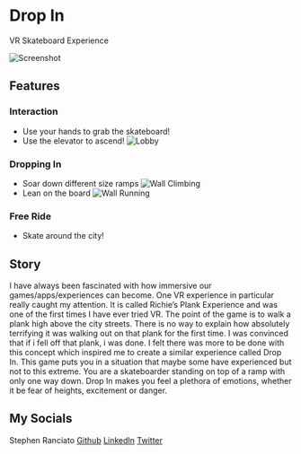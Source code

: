 # Drop In
VR Skateboard Experience

![Screenshot](https://i.imgur.com/C7tMTAR.jpg)

## Features
### Interaction
- Use your hands to grab the skateboard!
- Use the elevator to ascend!
![Lobby](https://i.imgur.com/Q6SpsWD.png)
### Dropping In
- Soar down different size ramps
![Wall Climbing](https://i.imgur.com/6hukjob.png)
- Lean on the board
![Wall Running](https://i.imgur.com/s2aaH6n.jpg)
### Free Ride
- Skate around the city!

## Story
I have always been fascinated with how immersive our games/apps/experiences can become. One VR experience in particular really caught my attention. It is called Richie’s Plank Experience and was one of the first times I have ever tried VR. The point of the game is to walk a plank high above the city streets. There is no way to explain how absolutely terrifying it was walking out on that plank for the first time. I was convinced that if i fell off that plank, i was done. I felt there was more to be done with this concept which inspired me to create a similar experience called Drop In. This game puts you in a situation that maybe some have experienced but not to this extreme. You are a skateboarder standing on top of a ramp with only one way down. Drop In makes you feel a plethora of emotions, whether it be fear of heights, excitement or danger.
## My Socials
Stephen Ranciato [Github](https://github.com/Sranciato) [LinkedIn](https://www.linkedin.com/in/stephen-ranciato-48a660189) [Twitter](https://twitter.com/SteveRancy)
